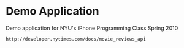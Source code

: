 Demo Application
===
Demo application for NYU's iPhone Programming Class Spring 2010

    http://developer.nytimes.com/docs/movie_reviews_api

